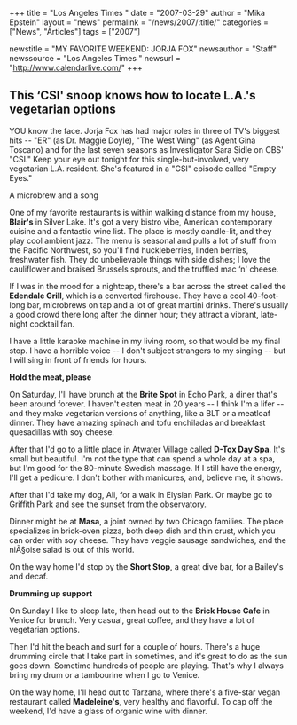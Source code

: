 +++
title = "Los Angeles Times "
date = "2007-03-29"
author = "Mika Epstein"
layout = "news"
permalink = "/news/2007/:title/"
categories = ["News", "Articles"]
tags = ["2007"]

newstitle = "MY FAVORITE WEEKEND: JORJA FOX"
newsauthor = "Staff"
newssource = "Los Angeles Times "
newsurl = "http://www.calendarlive.com/"
+++

## This &#8216;CSI' snoop knows how to locate L.A.'s vegetarian options
YOU know the face. Jorja Fox has had major roles in three of TV's biggest hits -- "ER" (as Dr. Maggie Doyle), "The West Wing" (as Agent Gina Toscano) and for the last seven seasons as Investigator Sara Sidle on CBS' "CSI." Keep your eye out tonight for this single-but-involved, very vegetarian L.A. resident. She's featured in a "CSI" episode called "Empty Eyes."

A microbrew and a song

One of my favorite restaurants is within walking distance from my house, **Blair's** in Silver Lake. It's got a very bistro vibe, American contemporary cuisine and a fantastic wine list. The place is mostly candle-lit, and they play cool ambient jazz. The menu is seasonal and pulls a lot of stuff from the Pacific Northwest, so you'll find huckleberries, linden berries, freshwater fish. They do unbelievable things with side dishes; I love the cauliflower and braised Brussels sprouts, and the truffled mac &#8216;n' cheese.

If I was in the mood for a nightcap, there's a bar across the street called the **Edendale Grill**, which is a converted firehouse. They have a cool 40-foot-long bar, microbrews on tap and a lot of great martini drinks. There's usually a good crowd there long after the dinner hour; they attract a vibrant, late-night cocktail fan.

I have a little karaoke machine in my living room, so that would be my final stop. I have a horrible voice -- I don't subject strangers to my singing -- but I will sing in front of friends for hours.

**Hold the meat, please**

On Saturday, I'll have brunch at the **Brite Spot** in Echo Park, a diner that's been around forever. I haven't eaten meat in 20 years -- I think I'm a lifer -- and they make vegetarian versions of anything, like a BLT or a meatloaf dinner. They have amazing spinach and tofu enchiladas and breakfast quesadillas with soy cheese.

After that I'd go to a little place in Atwater Village called **D-Tox Day Spa**. It's small but beautiful. I'm not the type that can spend a whole day at a spa, but I'm good for the 80-minute Swedish massage. If I still have the energy, I'll get a pedicure. I don't bother with manicures, and, believe me, it shows.

After that I'd take my dog, Ali, for a walk in Elysian Park. Or maybe go to Griffith Park and see the sunset from the observatory.

Dinner might be at **Masa**, a joint owned by two Chicago families. The place specializes in brick-oven pizza, both deep dish and thin crust, which you can order with soy cheese. They have veggie sausage sandwiches, and the niÃ§oise salad is out of this world.

On the way home I'd stop by the **Short Stop**, a great dive bar, for a Bailey's and decaf.

**Drumming up support**

On Sunday I like to sleep late, then head out to the **Brick House Cafe** in Venice for brunch. Very casual, great coffee, and they have a lot of vegetarian options.

Then I'd hit the beach and surf for a couple of hours. There's a huge drumming circle that I take part in sometimes, and it's great to do as the sun goes down. Sometime hundreds of people are playing. That's why I always bring my drum or a tambourine when I go to Venice.

On the way home, I'll head out to Tarzana, where there's a five-star vegan restaurant called **Madeleine's**, very healthy and flavorful. To cap off the weekend, I'd have a glass of organic wine with dinner.